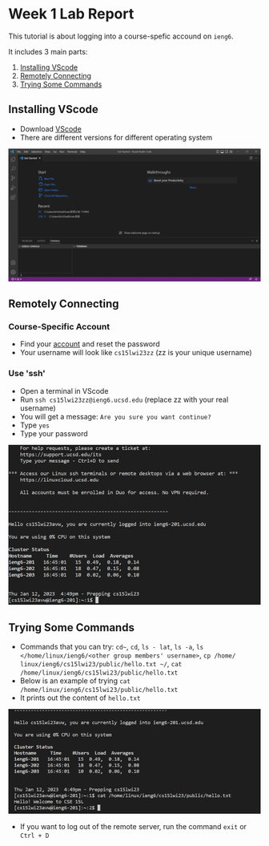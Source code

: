 # Week 1 Lab Report
This tutorial is about logging into a course-spefic accound on `ieng6`.

It includes 3 main parts:
1. [Installing VScode](#installing-vscode)
2. [Remotely Connecting](#remotely-connecting)
3. [Trying Some Commands](#trying-some-commands)

## Installing VScode
* Download [VScode](https://code.visualstudio.com/)
* There are different versions for different operating system

![image](installing-VScode.png)
## Remotely Connecting
### Course-Specific Account
* Find your [account](https://sdacs.ucsd.edu/~icc/index.php) and reset the password
* Your username will look like `cs15lwi23zz` (zz is your unique username)

### Use 'ssh'
* Open a terminal in VScode
* Run `ssh cs15lwi23zz@ieng6.ucsd.edu` (replace zz with your real username)
* You  will get a message: `Are you sure you want continue?`
* Type `yes`
* Type your password

![image](remotely-connecting.png)

## Trying Some Commands
* Commands that you can try: `cd~`, `cd`, `ls - lat`, `ls -a`, `ls </home/linux/ieng6/<other group members' username>`, `cp /home/ linux/ieng6/cs15lwi23/public/hello.txt ~/`, `cat /home/linux/ieng6/cs15lwi23/public/hello.txt` 
* Below is an example of trying `cat /home/linux/ieng6/cs15lwi23/public/hello.txt`
* It prints out the content of `hello.txt`

![image](trying-commands.png)

* If you want to log out of the remote server, run the command `exit` or `Ctrl + D`
